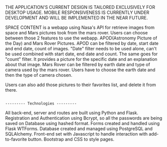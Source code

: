 THE APPLICATION'S CURRENT DESIGN IS TAILORED EXCLUSIVELY FOR DESKTOP USAGE. MOBILE RESPONSIVENESS IS CURRENTLY UNDER DEVELOPMENT AND WILL BE IMPLEMENTED IN THE NEAR FUTURE.

SPACE CONTENT is a webapp using Nasa's API for retrieve images from space and Mars pictures took from the mars rover.
Users can choose between those 2 features to use the webapp. APOD(Astronomy Picture of the Day) and Mars Rover Pictures.
APOD can be filtered by date, start date and end date, count of images. "Date" filter needs to be used alone, can't be used combined with start date, end date and count. The same goes for "count" filter. 
It provides a picture for the specific date and an explanation about that image.
Mars Rover can be filtered by earth date and type of camera used by the mars rover. Users have to choose the earth date and then the type of camera chosen.

Users can also add those pictures to their favorites list, and delete it from there.



                                                                                                      --------- Technologies ---------

All back-end, server and routes are built using Python and Flask. 
Registration and Authentication using Bcrypt, so all the passwords are being saved on Database using hashed format. 
Forms created and handled using Flask WTForms.
Database created and managed using PostgreSQL and SQLAlchemy.
Front-end set with Javascript to handle interaction with add-to-favorite button.
Bootstrap and CSS to style pages.
